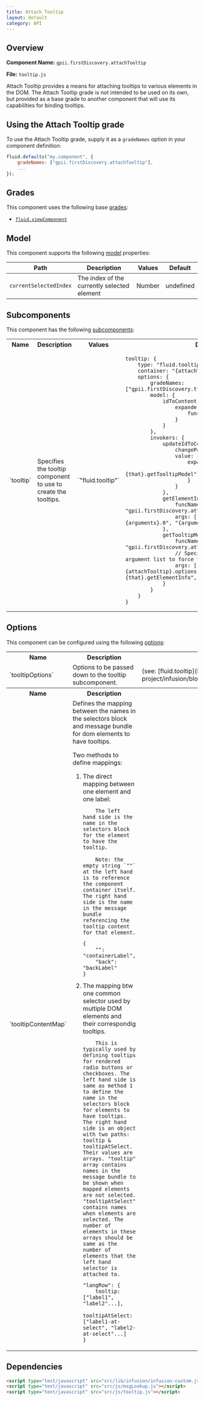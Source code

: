 ```yaml
---
title: Attach Tooltip
layout: default
category: API
---
```


## Overview

**Component Name:** `gpii.firstDiscovery.attachTooltip`

**File:** `tooltip.js`

Attach Tooltip provides a means for attaching tooltips to various elements in the DOM.
The Attach Tooltip grade is not intended to be used on its own, but provided as a base grade
to another component that will use its capabilities for binding tooltips.

## Using the Attach Tooltip grade

To use the Attach Tooltip grade, supply it as a `gradeNames` option in your component definition:
```javascript
fluid.defaults("my.component", {
    gradeNames: ["gpii.firstDiscovery.attachTooltip"],
    ...
});
```

## Grades

This component uses the following base
[grades](http://docs.fluidproject.org/infusion/development/ComponentGrades.html):

* [`fluid.viewComponent`](http://docs.fluidproject.org/infusion/development/ComponentGrades.html)

## Model

This component supports the following
[model](http://docs.fluidproject.org/infusion/development/tutorial-gettingStartedWithInfusion/ModelComponents.html)
properties:

| Path   | Description | Values | Default |
|--------|-------------|--------|---------|
| `currentSelectedIndex` |The index of the currently selected element  | Number | undefined |

## Subcomponents

This component has the following
[subcomponents](http://docs.fluidproject.org/infusion/development/SubcomponentDeclaration.html):

<table>
    <tr><th>Name</th><th>Description</th><th>Values</th><th>Default</th></tr>
    <tr>
        <td>`tooltip`</td>
        <td>Specifies the tooltip component to use to create the tooltips.</td>
        <td>`"fluid.tooltip"`</td>
        <td>
        <pre><code>tooltip: {
    type: "fluid.tooltip",
    container: "{attachTooltip}.container",
    options: {
        gradeNames: ["gpii.firstDiscovery.tts.tooltipHookup"],
        model: {
            idToContent: {
                expander: {
                    func: "{that}.getTooltipModel"
                }
            }
        },
        invokers: {
            updateIdToContent: {
                changePath: "idToContent",
                value: {
                    expander: {
                        funcName: "{that}.getTooltipModel"
                    }
                }
            },
            getElementInfo: {
                funcName: "gpii.firstDiscovery.attachTooltip.getElementInfo",
                args: ["{fluid.messageResolver}", "{arguments}.0", "{arguments}.1"]
            },
            getTooltipModel: {
                funcName: "gpii.firstDiscovery.attachTooltip.getTooltipModel",
                // Specifying each elements in the argument list to force them to resolve.
                args: ["{attachTooltip}.dom", "{attachTooltip}.options.tooltipContentMap", "{that}.getElementInfo", "{attachTooltip}"]
            }
        }
    }
}</code></pre>
        </td>
    </tr>
</table>

## Options

This component can be configured using the following
[options](http://docs.fluidproject.org/infusion/development/ComponentOptionsAndDefaults.html):

<table>
    <tr><th>Name</th><th>Description</th><th>Values</th><th>Default</th></tr>
    <tr>
        <td>`tooltipOptions`</td>
        <td>Options to be passed down to the tooltip subcomponent.</td>
        <td>(see: [fluid.tooltip](https://github.com/fluid-project/infusion/blob/master/src/components/tooltip/js/Tooltip.js))</td>
        <td>
        <pre><code>tooltipOptions: {}</code></pre>
        </td>
    </tr>
    <tr><th>Name</th><th>Description</th><th>Values</th><th>Default</th></tr>
    <tr>
        <td>`tooltipContentMap`</td>
        <td>Defines the mapping between the names in the selectors block and message bundle for dom elements to have tooltips.

Two methods to define mappings:
<ol>
<li>The direct mapping between one element and one label:

        The left hand side is the name in the selectors block for the element to have the tooltip.

        Note: the empty string `""` at the left hand is to reference the component container itself. The right hand side is the name in the message bundle referencing the tooltip content for that element.
<pre><code>{
    "": "containerLabel",
    "back": "backLabel"
}</code></pre>
</li>
<li>The mapping btw one common selector used by multiple DOM elements and their correspondig tooltips.

        This is typically used by defining tooltips for rendered radio buttons or checkboxes. The left hand side is same as method 1 to define the name in the selectors block for elements to have tooltips. The right hand side is an object with two paths: tooltip & tooltipAtSelect. Their values are arrays. "tooltip" array contains names in the message bundle to be shown when mapped elements are not selected. "tooltipAtSelect" contains names when elements are selected. The number of elements in these arrays should be same as the number of elements that the left hand selector is attached to.
<pre><code>"langRow": {
    tooltip: ["label1", "label2"...],
    tooltipAtSelect: ["label1-at-select", "label2-at-select"...]
}</code></pre>
</li>
</ol>
</td>
        <td></td>
        <td>
        <pre><code>tooltipContentMap: {}</code></pre>
        </td>
    </tr>
</table>

## Dependencies

```html
<script type="text/javascript" src="src/lib/infusion/infusion-custom.js"></script>
<script type="text/javascript" src="src/js/msgLookup.js"></script>
<script type="text/javascript" src="src/js/tooltip.js"></script>
```

